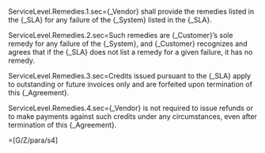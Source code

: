 

ServiceLevel.Remedies.1.sec={_Vendor} shall provide the remedies listed in the {_SLA} for any failure of the {_System} listed in the {_SLA}.

ServiceLevel.Remedies.2.sec=Such remedies are {_Customer}’s sole remedy for any failure of the {_System}, and {_Customer} recognizes and agrees that if the {_SLA} does not list a remedy for a given failure, it has no remedy.

ServiceLevel.Remedies.3.sec=Credits issued pursuant to the {_SLA} apply to outstanding or future invoices only and are forfeited upon termination of this {_Agreement}.

ServiceLevel.Remedies.4.sec={_Vendor} is not required to issue refunds or to make payments against such credits under any circumstances, even after termination of this {_Agreement}.

=[G/Z/para/s4]

